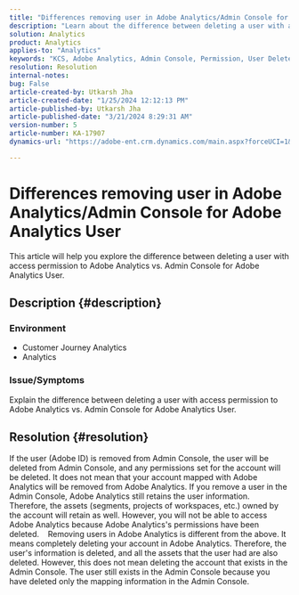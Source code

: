```yaml
---
title: "Differences removing user in Adobe Analytics/Admin Console for Adobe Analytics User"
description: "Learn about the difference between deleting a user with access permission to Adobe Analytics vs. Admin Console for Adobe Analytics User."
solution: Analytics
product: Analytics
applies-to: "Analytics"
keywords: "KCS, Adobe Analytics, Admin Console, Permission, User Delete, User Removing"
resolution: Resolution
internal-notes: 
bug: False
article-created-by: Utkarsh Jha
article-created-date: "1/25/2024 12:12:13 PM"
article-published-by: Utkarsh Jha
article-published-date: "3/21/2024 8:29:31 AM"
version-number: 5
article-number: KA-17907
dynamics-url: "https://adobe-ent.crm.dynamics.com/main.aspx?forceUCI=1&pagetype=entityrecord&etn=knowledgearticle&id=27a7d5f6-7abb-ee11-a569-6045bd0065b6"

---
```

# Differences removing user in Adobe Analytics/Admin Console for Adobe Analytics User


This article will help you explore the difference between deleting a user with access permission to Adobe Analytics vs. Admin Console for Adobe Analytics User.

## Description {#description}


### <b>Environment</b>

- Customer Journey Analytics
- Analytics




### <b>Issue/Symptoms</b>

Explain the difference between deleting a user with access permission to Adobe Analytics vs. Admin Console for Adobe Analytics User.


## Resolution {#resolution}


If the user (Adobe ID) is removed from Admin Console, the user will be deleted from Admin Console, and any permissions set for the account will be deleted.
It does not mean that your account mapped with Adobe Analytics will be removed from Adobe Analytics. If you remove a user in the Admin Console, Adobe Analytics still retains the user information.
Therefore, the assets (segments, projects of workspaces, etc.) owned by the account will retain as well.
However, you will not be able to access Adobe Analytics because Adobe Analytics's permissions have been deleted.
  
Removing users in Adobe Analytics is different from the above. It means completely deleting your account in Adobe Analytics.
Therefore, the user's information is deleted, and all the assets that the user had are also deleted.
However, this does not mean deleting the account that exists in the Admin Console. The user still exists in the Admin Console because you have deleted only the mapping information in the Admin Console.
